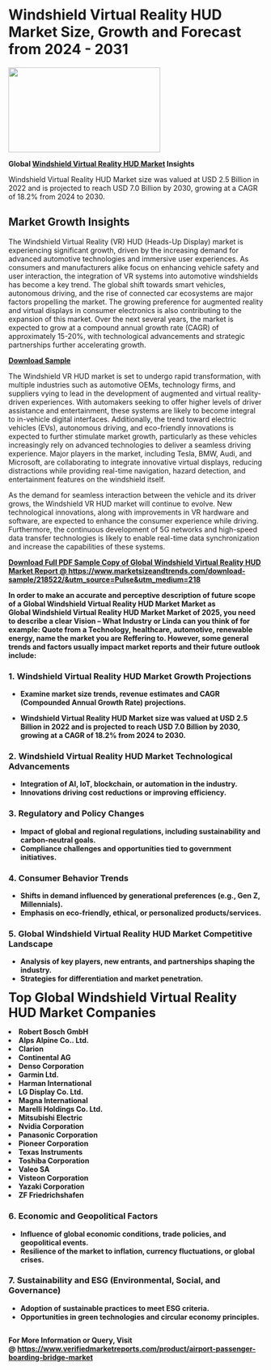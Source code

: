 <H1>Windshield Virtual Reality HUD Market Size, Growth and Forecast from 2024 - 2031</H1><img class="aligncenter size-medium wp-image-584254" src="https://thirdeyenews.in/wp-content/uploads/2024/09/Global-Market-Research-300x168.jpeg" alt="" width="300" height="168" /><p><strong>Global&nbsp;<a href="https://www.marketsizeandtrends.com/download-sample/218522/&amp;utm_source=Pulse&amp;utm_medium=218">Windshield Virtual Reality HUD Market</a> Insights</strong></p><p>Windshield Virtual Reality HUD Market size was valued at USD 2.5 Billion in 2022 and is projected to reach USD 7.0 Billion by 2030, growing at a CAGR of 18.2% from 2024 to 2030.</p><p><h2>Market Growth Insights</h2> <p>The Windshield Virtual Reality (VR) HUD (Heads-Up Display) market is experiencing significant growth, driven by the increasing demand for advanced automotive technologies and immersive user experiences. As consumers and manufacturers alike focus on enhancing vehicle safety and user interaction, the integration of VR systems into automotive windshields has become a key trend. The global shift towards smart vehicles, autonomous driving, and the rise of connected car ecosystems are major factors propelling the market. The growing preference for augmented reality and virtual displays in consumer electronics is also contributing to the expansion of this market. Over the next several years, the market is expected to grow at a compound annual growth rate (CAGR) of approximately 15-20%, with technological advancements and strategic partnerships further accelerating growth.</p> <p><strong><a href="#">Download Sample</a></strong></p> <p>The Windshield VR HUD market is set to undergo rapid transformation, with multiple industries such as automotive OEMs, technology firms, and suppliers vying to lead in the development of augmented and virtual reality-driven experiences. With automakers seeking to offer higher levels of driver assistance and entertainment, these systems are likely to become integral to in-vehicle digital interfaces. Additionally, the trend toward electric vehicles (EVs), autonomous driving, and eco-friendly innovations is expected to further stimulate market growth, particularly as these vehicles increasingly rely on advanced technologies to deliver a seamless driving experience. Major players in the market, including Tesla, BMW, Audi, and Microsoft, are collaborating to integrate innovative virtual displays, reducing distractions while providing real-time navigation, hazard detection, and entertainment features on the windshield itself.</p> <p>As the demand for seamless interaction between the vehicle and its driver grows, the Windshield VR HUD market will continue to evolve. New technological innovations, along with improvements in VR hardware and software, are expected to enhance the consumer experience while driving. Furthermore, the continuous development of 5G networks and high-speed data transfer technologies is likely to enable real-time data synchronization and increase the capabilities of these systems.</p> <p><strong><a href="#"></p><p><span class=""><strong>Download Full PDF Sample Copy of Global Windshield Virtual Reality HUD Market Report</strong> @ <a href="https://www.marketsizeandtrends.com/download-sample/218522/&amp;utm_source=Pulse&amp;utm_medium=218" target="_blank">https://www.marketsizeandtrends.com/download-sample/218522/&amp;utm_source=Pulse&amp;utm_medium=218</a></span></p><p>In order to make an accurate and perceptive description of future scope of a Global&nbsp;Windshield Virtual Reality HUD Market Market as Global&nbsp;Windshield Virtual Reality HUD Market Market of 2025, you need to describe a clear Vision &ndash; What Industry or Linda can you think of for example: Quote from a Technology, healthcare, automotive, renewable energy, name the market you are Reffering to. However, some general trends and factors usually impact market reports and their future outlook include:</p><h3>1.&nbsp;<strong>Windshield Virtual Reality HUD Market Growth Projections</strong></h3><ul><li>Examine market size trends, revenue estimates and CAGR (Compounded Annual Growth Rate) projections.</li><li><p>Windshield Virtual Reality HUD Market size was valued at USD 2.5 Billion in 2022 and is projected to reach USD 7.0 Billion by 2030, growing at a CAGR of 18.2% from 2024 to 2030.</p></li></ul><h3>2.&nbsp;<strong>Windshield Virtual Reality HUD Market Technological Advancements</strong></h3><ul><li>Integration of AI, IoT, blockchain, or automation in the industry.</li><li>Innovations driving cost reductions or improving efficiency.</li></ul><h3>3.&nbsp;<strong>Regulatory and Policy Changes</strong></h3><ul><li>Impact of global and regional regulations, including sustainability and carbon-neutral goals.</li><li>Compliance challenges and opportunities tied to government initiatives.</li></ul><h3>4.&nbsp;<strong>Consumer Behavior Trends</strong></h3><ul><li>Shifts in demand influenced by generational preferences (e.g., Gen Z, Millennials).</li><li>Emphasis on eco-friendly, ethical, or personalized products/services.</li></ul><h3>5.&nbsp;<strong>Global Windshield Virtual Reality HUD Market Competitive Landscape</strong></h3><ul><li>Analysis of key players, new entrants, and partnerships shaping the industry.</li><li>Strategies for differentiation and market penetration.</li></ul><p data-pm-slice="1 1 []"><span style="color: inherit; font-family: inherit; font-size: 25px;">Top Global Windshield Virtual Reality HUD Market Companies</span></p><div class="" data-test-id=""><p><li>Robert Bosch GmbH</li><li> Alps Alpine Co.. Ltd.</li><li> Clarion</li><li> Continental AG</li><li> Denso Corporation</li><li> Garmin Ltd.</li><li> Harman International</li><li> LG Display Co. Ltd.</li><li> Magna International</li><li> Marelli Holdings Co. Ltd.</li><li> Mitsubishi Electric</li><li> Nvidia Corporation</li><li> Panasonic Corporation</li><li> Pioneer Corporation</li><li> Texas Instruments</li><li> Toshiba Corporation</li><li> Valeo SA</li><li> Visteon Corporation</li><li> Yazaki Corporation</li><li> ZF Friedrichshafen</li></p></div><h3>6.&nbsp;<strong>Economic and Geopolitical Factors</strong></h3><ul><li>Influence of global economic conditions, trade policies, and geopolitical events.</li><li>Resilience of the market to inflation, currency fluctuations, or global crises.</li></ul><h3>7.&nbsp;<strong>Sustainability and ESG (Environmental, Social, and Governance)</strong></h3><ul><li>Adoption of sustainable practices to meet ESG criteria.</li><li>Opportunities in green technologies and circular economy principles.</li></ul><h2><strong style="font-size: 14px;">For More Information or Query, Visit @&nbsp;</strong><a style="background-color: #ffffff; font-size: 14px;" href="https://www.marketsizeandtrends.com/report/windshield-virtual-reality-hud-market/" target="_blank">https://www.verifiedmarketreports.com/product/airport-passenger-boarding-bridge-market</a></h2>
